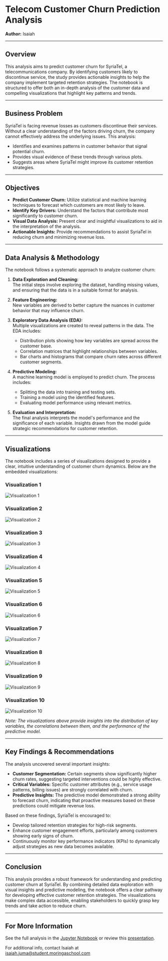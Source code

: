 # Telecom Customer Churn Prediction Analysis

**Author:** Isaiah

---

## Overview

This analysis aims to predict customer churn for SyriaTel, a telecommunications company. By identifying customers likely to discontinue service, the study provides actionable insights to help the company implement targeted retention strategies. The notebook is structured to offer both an in-depth analysis of the customer data and compelling visualizations that highlight key patterns and trends.

---

## Business Problem

SyriaTel is facing revenue losses as customers discontinue their services. Without a clear understanding of the factors driving churn, the company cannot effectively address the underlying issues. This analysis:
- Identifies and examines patterns in customer behavior that signal potential churn.
- Provides visual evidence of these trends through various plots.
- Suggests areas where SyriaTel might improve its customer retention strategies.

---

## Objectives

- **Predict Customer Churn:** Utilize statistical and machine learning techniques to forecast which customers are most likely to leave.
- **Identify Key Drivers:** Understand the factors that contribute most significantly to customer churn.
- **Visual Data Analysis:** Present clear and insightful visualizations to aid in the interpretation of the analysis.
- **Actionable Insights:** Provide recommendations to assist SyriaTel in reducing churn and minimizing revenue loss.

---

## Data Analysis & Methodology

The notebook follows a systematic approach to analyze customer churn:

1. **Data Exploration and Cleaning:**  
   The initial steps involve exploring the dataset, handling missing values, and ensuring that the data is in a suitable format for analysis.

2. **Feature Engineering:**  
   New variables are derived to better capture the nuances in customer behavior that may influence churn.

3. **Exploratory Data Analysis (EDA):**  
   Multiple visualizations are created to reveal patterns in the data. The EDA includes:
   - Distribution plots showing how key variables are spread across the customer base.
   - Correlation matrices that highlight relationships between variables.
   - Bar charts and histograms that compare churn rates across different customer segments.

4. **Predictive Modeling:**  
   A machine learning model is employed to predict churn. The process includes:
   - Splitting the data into training and testing sets.
   - Training a model using the identified features.
   - Evaluating model performance using relevant metrics.
  
5. **Evaluation and Interpretation:**  
   The final analysis interprets the model's performance and the significance of each variable. Insights drawn from the model guide strategic recommendations for customer retention.

---

## Visualizations

The notebook includes a series of visualizations designed to provide a clear, intuitive understanding of customer churn dynamics. Below are the embedded visualizations:

### Visualization 1
<img src="data:image/png;base64,{{visualizations[0]}}" alt="Visualization 1" />

### Visualization 2
<img src="data:image/png;base64,{{visualizations[1]}}" alt="Visualization 2" />

### Visualization 3
<img src="data:image/png;base64,{{visualizations[2]}}" alt="Visualization 3" />

### Visualization 4
<img src="data:image/png;base64,{{visualizations[3]}}" alt="Visualization 4" />

### Visualization 5
<img src="data:image/png;base64,{{visualizations[4]}}" alt="Visualization 5" />

### Visualization 6
<img src="data:image/png;base64,{{visualizations[5]}}" alt="Visualization 6" />

### Visualization 7
<img src="data:image/png;base64,{{visualizations[6]}}" alt="Visualization 7" />

### Visualization 8
<img src="data:image/png;base64,{{visualizations[7]}}" alt="Visualization 8" />

### Visualization 9
<img src="data:image/png;base64,{{visualizations[8]}}" alt="Visualization 9" />

### Visualization 10
<img src="data:image/png;base64,{{visualizations[9]}}" alt="Visualization 10" />

*Note: The visualizations above provide insights into the distribution of key variables, the correlations between them, and the performance of the predictive model.*

---

## Key Findings & Recommendations

The analysis uncovered several important insights:
- **Customer Segmentation:** Certain segments show significantly higher churn rates, suggesting targeted interventions could be highly effective.
- **Critical Variables:** Specific customer attributes (e.g., service usage patterns, billing issues) are strongly correlated with churn.
- **Predictive Insights:** The predictive model demonstrated a strong ability to forecast churn, indicating that proactive measures based on these predictions could mitigate revenue loss.

Based on these findings, SyriaTel is encouraged to:
- Develop tailored retention strategies for high-risk segments.
- Enhance customer engagement efforts, particularly among customers showing early signs of churn.
- Continuously monitor key performance indicators (KPIs) to dynamically adjust strategies as new data becomes available.

---

## Conclusion

This analysis provides a robust framework for understanding and predicting customer churn at SyriaTel. By combining detailed data exploration with visual insights and predictive modeling, the notebook offers a clear pathway for developing effective customer retention strategies. The visualizations make complex data accessible, enabling stakeholders to quickly grasp key trends and take action to reduce churn.

---

## For More Information
See the full analysis in the [Jupyter Notebook](./index.ipynb) or review this [presentation](./RilsoftStudioInsights.pdf).

For additional info, contact 
Isaiah at [isaiah.juma@student.moringaschool.com](mailto:isaiah.juma@student.moringaschool.com)
